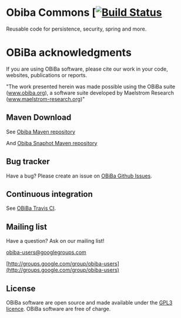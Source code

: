 # Obiba Commons [[![Build Status](https://app.travis-ci.com/obiba/obiba-commons.svg?branch=master)](https://app.travis-ci.com/github/obiba/obiba-commons)

Reusable code for persistence, security, spring and more.

# OBiBa acknowledgments

If you are using OBiBa software, please cite our work in your code, websites, publications or reports.

"The work presented herein was made possible using the OBiBa suite (www.obiba.org), a  software suite developed by Maelstrom Research (www.maelstrom-research.org)"

## Maven Download

See [Obiba Maven repository](https://obiba.jfrog.io/obiba/libs-release)

And [Obiba Snaphot Maven repository](https://obiba.jfrog.io/obiba/libs-snapshot)

## Bug tracker

Have a bug? Please create an issue on [OBiBa Github Issues](https://github.com/obiba/obiba-commons/issues).

## Continuous integration

See [OBiBa Travis CI](https://app.travis-ci.com/github/obiba/obiba-commons).


## Mailing list

Have a question? Ask on our mailing list!

obiba-users@googlegroups.com

[http://groups.google.com/group/obiba-users](http://groups.google.com/group/obiba-users)


## License

OBiBa software are open source and made available under the [GPL3 licence](http://www.obiba.org/node/62). OBiBa software are free of charge.
